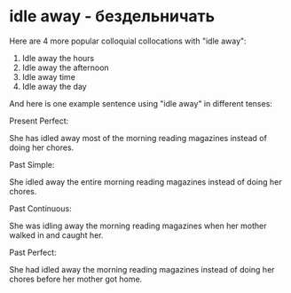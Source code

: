 # idle away - бездельничать

Here are 4 more popular colloquial collocations with "idle away":

1. Idle away the hours
2. Idle away the afternoon
3. Idle away time
4. Idle away the day

And here is one example sentence using "idle away" in different tenses:

Present Perfect:

She has idled away most of the morning reading magazines instead of doing her chores.

Past Simple:

She idled away the entire morning reading magazines instead of doing her chores.

Past Continuous:

She was idling away the morning reading magazines when her mother walked in and caught her.

Past Perfect:

She had idled away the morning reading magazines instead of doing her chores before her mother got home.